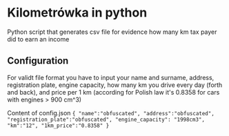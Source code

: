 # Kilometrówka in python
Python script that generates csv file for evidence how many km tax payer did to earn an income 

## Configuration
For validt file format you have to input your name and surname, address, registration plate, engine capacity, how many km you drive every day (forth and back), and price per 1 km (according for Polish law it's 0.8358 for cars with engines > 900 cm^3)

Content of config.json
`{
	"name":"obfuscated",
	"address":"obfuscated",
	"registration_plate":"obfuscated",
	"engine_capacity": "1998cm3",
	"km":"12",
	"1km_price":"0.8358"
}
`